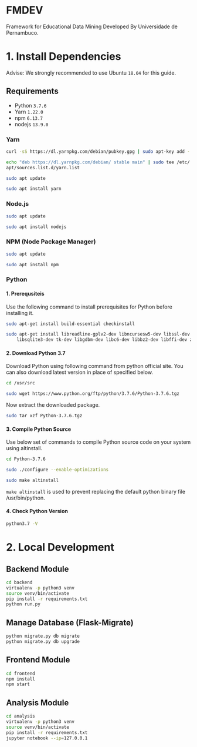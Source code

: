 # FMDEV

Framework for Educational Data Mining Developed By Universidade de Pernambuco.

# 1. Install Dependencies

Advise: We strongly recommended to use Ubuntu `18.04` for this guide.

## Requirements

* Python `3.7.6`
* Yarn `1.22.0`
* npm `6.13.7`
* nodejs `13.9.0`

### Yarn

```sh 
curl -sS https://dl.yarnpkg.com/debian/pubkey.gpg | sudo apt-key add -

echo "deb https://dl.yarnpkg.com/debian/ stable main" | sudo tee /etc/
apt/sources.list.d/yarn.list

sudo apt update

sudo apt install yarn
```

### Node.js

```sh
sudo apt update

sudo apt install nodejs
```

### NPM (Node Package Manager)

```sh
sudo apt update

sudo apt install npm
```

### Python

#### 1. Prerequsiteis 

Use the following command to install prerequisites for Python before installing it.

```sh
sudo apt-get install build-essential checkinstall

sudo apt-get install libreadline-gplv2-dev libncursesw5-dev libssl-dev \
    libsqlite3-dev tk-dev libgdbm-dev libc6-dev libbz2-dev libffi-dev zlib1g-dev
```

#### 2. Download Python 3.7 

Download Python using following command from python official site. You can also download latest version in place of specified below.

```sh
cd /usr/src

sudo wget https://www.python.org/ftp/python/3.7.6/Python-3.7.6.tgz
```

Now extract the downloaded package.

```sh
sudo tar xzf Python-3.7.6.tgz
```

#### 3. Compile Python Source

Use below set of commands to compile Python source code on your system using altinstall.

```sh
cd Python-3.7.6

sudo ./configure --enable-optimizations

sudo make altinstall
```

`make altinstall` is used to prevent replacing the default python binary file /usr/bin/python.

#### 4. Check Python Version

```sh
python3.7 -V
```

# 2. Local Development

## Backend Module

```sh
cd backend
virtualenv -p python3 venv
source venv/bin/activate
pip install -r requirements.txt
python run.py
```

## Manage Database (Flask-Migrate)

```sh
python migrate.py db migrate
python migrate.py db upgrade
```

## Frontend Module

```sh
cd frontend
npm install
npm start
```

## Analysis Module

```sh
cd analysis
virtualenv -p python3 venv
source venv/bin/activate
pip install -r requirements.txt
jupyter notebook --ip=127.0.0.1
```


